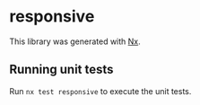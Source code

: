 # responsive

This library was generated with [Nx](https://nx.dev).

## Running unit tests

Run `nx test responsive` to execute the unit tests.
